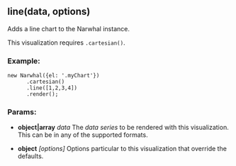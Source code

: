 

## line(data, options)

Adds a line chart to the Narwhal instance.

This visualization requires `.cartesian()`.

### Example:

    new Narwhal({el: '.myChart'})
          .cartesian()
          .line([1,2,3,4])
          .render();

### Params:

* **object|array** *data* The _data series_ to be rendered with this visualization. This can be in any of the supported formats.

* **object** *[options]* Options particular to this visualization that override the defaults.

